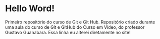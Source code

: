 # Hello Word!
 Primeiro repositório do curso de Git e Git Hub.
 Repositório criado durante uma aula do curso de Git e GitHub do Curso em Vídeo, do professor Gustavo Guanabara.
 Essa linha eu alterei diretamente no site!
 
